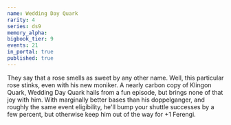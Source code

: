 ```yaml
---
name: Wedding Day Quark
rarity: 4
series: ds9
memory_alpha:
bigbook_tier: 9
events: 21
in_portal: true
published: true
---
```


They say that a rose smells as sweet by any other name. Well, this particular rose stinks, even with his new moniker. A nearly carbon copy of Klingon Quark, Wedding Day Quark hails from a fun episode, but brings none of that joy with him. With marginally better bases than his doppelganger, and roughly the same event eligibility, he'll bump your shuttle successes by a few percent, but otherwise keep him out of the way for +1 Ferengi.
